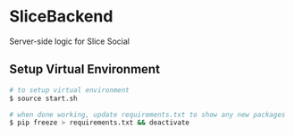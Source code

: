 # SliceBackend
Server-side logic for Slice Social

## Setup Virtual Environment
```bash
# to setup virtual environment
$ source start.sh 

# when done working, update requirements.txt to show any new packages
$ pip freeze > requirements.txt && deactivate
```
